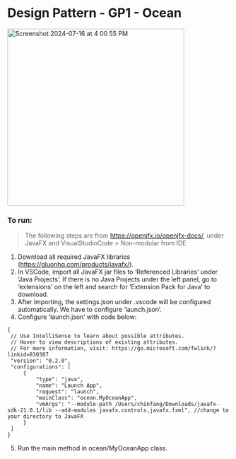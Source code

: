 # Design Pattern - GP1 - Ocean
<img width="400" alt="Screenshot 2024-07-16 at 4 00 55 PM" src="https://github.com/user-attachments/assets/1fac873c-a37b-45f5-bb08-b700e0f9e820">


### To run:
> The following steps are from https://openjfx.io/openjfx-docs/, under JavaFX and VisualStudioCode > Non-modular from IDE


1. Download all required JavaFX libraries (https://gluonhq.com/products/javafx/).<br/>
2. In VSCode, import all JavaFX jar files to ‘Referenced Libraries’ under ‘Java Projects’. If there is no Java Projects under the left panel, go to ‘extensions’ on the left and search for ‘Extension Pack for Java’ to download. <br/>
3. After importing, the settings.json under .vscode will be configured automatically. We have to configure ‘launch.json’. <br/>
4. Configure ‘launch.json’ with code below:
```
{
 // Use IntelliSense to learn about possible attributes.
 // Hover to view descriptions of existing attributes.
 // For more information, visit: https://go.microsoft.com/fwlink/?linkid=830387
 "version": "0.2.0",
 "configurations": [
     {
         "type": "java",
         "name": "Launch App",
         "request": "launch",
         "mainClass": "ocean.MyOceanApp",
         "vmArgs": "--module-path /Users/chinfang/Downloads/javafx-sdk-21.0.1/lib --add-modules javafx.controls,javafx.fxml", //change to your directory to JavaFX
     }
 ]
}
```
5. Run the main method in ocean/MyOceanApp class.
